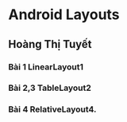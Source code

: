 # Android Layouts
## Hoàng Thị Tuyết
### Bài 1 LinearLayout1
### Bài 2,3 TableLayout2 
### Bài 4 RelativeLayout4.
